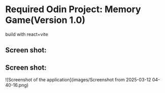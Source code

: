 # Required Odin Project: Memory Game(Version 1.0)

build with react+vite

## Screen shot: 

## Screen shot:

![Screenshot of the application](images/Screenshot from 2025-03-12 04-40-16.png)
